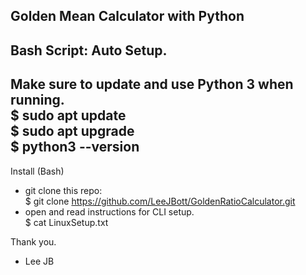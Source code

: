## Golden Mean Calculator with Python  
Bash Script: Auto Setup.  
---------------------------------------------------------
Make sure to update and use Python 3 when running.  
$ sudo apt update  
$ sudo apt upgrade  
$ python3 --version  
---------------------------------------------------------
Install (Bash)  
- git clone this repo:  
$ git clone https://github.com/LeeJBott/GoldenRatioCalculator.git  
- open and read instructions for CLI setup.  
$ cat LinuxSetup.txt  

Thank you.  
- Lee JB 

